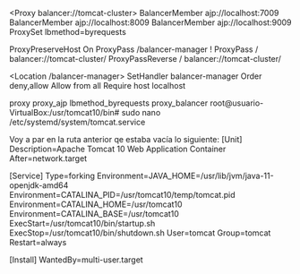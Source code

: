 <Proxy balancer://tomcat-cluster>
    BalancerMember ajp://localhost:7009
    BalancerMember ajp://localhost:8009
    BalancerMember ajp://localhost:9009
    ProxySet lbmethod=byrequests
</Proxy>

ProxyPreserveHost On
ProxyPass /balancer-manager !
ProxyPass / balancer://tomcat-cluster/
ProxyPassReverse / balancer://tomcat-cluster/

<Location /balancer-manager>
    SetHandler balancer-manager
    Order deny,allow
    Allow from all
    Require host localhost
</Location>


proxy proxy_ajp lbmethod_byrequests proxy_balancer
root@usuario-VirtualBox:/usr/tomcat10/bin# sudo nano /etc/systemd/system/tomcat.service

Voy a par en la ruta anterior qe estaba vacía lo siguiente:
[Unit]
Description=Apache Tomcat 10 Web Application Container
After=network.target

[Service]
Type=forking
Environment=JAVA_HOME=/usr/lib/jvm/java-11-openjdk-amd64
Environment=CATALINA_PID=/usr/tomcat10/temp/tomcat.pid
Environment=CATALINA_HOME=/usr/tomcat10
Environment=CATALINA_BASE=/usr/tomcat10
ExecStart=/usr/tomcat10/bin/startup.sh
ExecStop=/usr/tomcat10/bin/shutdown.sh
User=tomcat
Group=tomcat
Restart=always

[Install]
WantedBy=multi-user.target

